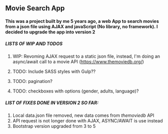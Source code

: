 ## Movie Search App
#### This was a project built by me 5 years ago, a web App to search movies from a json file using AJAX and javaScript (No library, no framework). I decided to upgrade the app into version 2

##### LISTS OF WIP AND TODOS
1. WIP: Revoming AJAX request to a static json file, instead, I'm doing an async/await call to a movie API (https://www.themoviedb.org/)

3. TODO: Include SASS styles with Gulp??

4. TODO: pagination?

5. TODO: checkboxes with options (gender, adults, language)?

##### LIST OF FIXES DONE IN VERSION 2 SO FAR:
1. Local data.json file removed, new data comes from *themoviedb* API
2. API request is not longer done with AJAX, ASYNC/AWAIT is use instead
2. Bootstrap version upgraded from 3 to 5